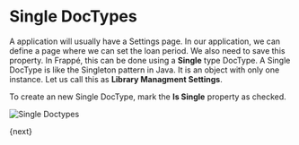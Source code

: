 # Single DocTypes

A application will usually have a Settings page. In our application, we can define a page where we can set the loan period. We also need to save this property. In Frappé, this can be done using a **Single** type DocType. A Single DocType is like the Singleton pattern in Java. It is an object with only one instance. Let us call this as **Library Managment Settings**.

To create an new Single DocType, mark the **Is Single** property as checked.

<img class="screenshot" alt="Single Doctypes" src="/assets/frappe_docs/assets/img/tab_single.png">

{next}
